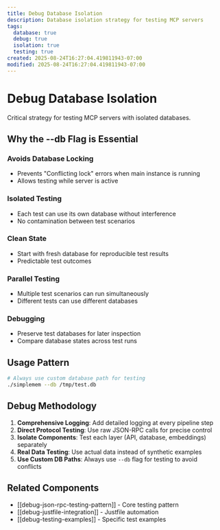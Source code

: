 ```yaml
---
title: Debug Database Isolation
description: Database isolation strategy for testing MCP servers
tags:
  database: true
  debug: true
  isolation: true
  testing: true
created: 2025-08-24T16:27:04.419811943-07:00
modified: 2025-08-24T16:27:04.419811943-07:00
---
```


# Debug Database Isolation

Critical strategy for testing MCP servers with isolated databases.

## Why the --db Flag is Essential

### Avoids Database Locking
- Prevents "Conflicting lock" errors when main instance is running
- Allows testing while server is active

### Isolated Testing
- Each test can use its own database without interference
- No contamination between test scenarios

### Clean State
- Start with fresh database for reproducible test results
- Predictable test outcomes

### Parallel Testing
- Multiple test scenarios can run simultaneously
- Different tests can use different databases

### Debugging
- Preserve test databases for later inspection
- Compare database states across test runs

## Usage Pattern
```bash
# Always use custom database path for testing
./simplemem --db /tmp/test.db
```

## Debug Methodology

1. **Comprehensive Logging**: Add detailed logging at every pipeline step
2. **Direct Protocol Testing**: Use raw JSON-RPC calls for precise control
3. **Isolate Components**: Test each layer (API, database, embeddings) separately
4. **Real Data Testing**: Use actual data instead of synthetic examples
5. **Use Custom DB Paths**: Always use `--db` flag for testing to avoid conflicts

## Related Components
- [[debug-json-rpc-testing-pattern]] - Core testing pattern
- [[debug-justfile-integration]] - Justfile automation
- [[debug-testing-examples]] - Specific test examples
